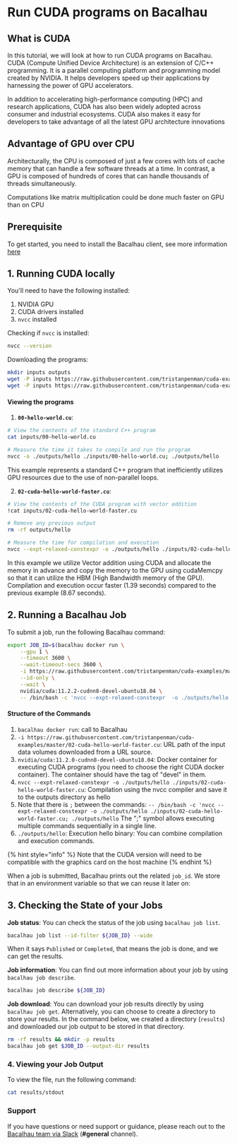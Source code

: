 # Run CUDA programs on Bacalhau

## What is CUDA

In this tutorial, we will look at how to run CUDA programs on Bacalhau. CUDA (Compute Unified Device Architecture) is an extension of C/C++ programming. It is a parallel computing platform and programming model created by NVIDIA. It helps developers speed up their applications by harnessing the power of GPU accelerators.

In addition to accelerating high-performance computing (HPC) and research applications, CUDA has also been widely adopted across consumer and industrial ecosystems. CUDA also makes it easy for developers to take advantage of all the latest GPU architecture innovations

## Advantage of GPU over CPU

Architecturally, the CPU is composed of just a few cores with lots of cache memory that can handle a few software threads at a time. In contrast, a GPU is composed of hundreds of cores that can handle thousands of threads simultaneously.

Computations like matrix multiplication could be done much faster on GPU than on CPU

## Prerequisite

To get started, you need to install the Bacalhau client, see more information [here](https://app.gitbook.com/s/c5oFaD28JCN1axzUG8eJ/getting-started/installation)

## 1. Running CUDA locally

You'll need to have the following installed:

1. NVIDIA GPU
2. CUDA drivers installed
3. `nvcc` installed

Checking if `nvcc` is installed:

```bash
nvcc --version
```

Downloading the programs:

```bash
mkdir inputs outputs
wget -P inputs https://raw.githubusercontent.com/tristanpenman/cuda-examples/master/00-hello-world.cu
wget -P inputs https://raw.githubusercontent.com/tristanpenman/cuda-examples/master/02-cuda-hello-world-faster.cu
```

#### Viewing the programs

1. **`00-hello-world.cu`**:

```bash
# View the contents of the standard C++ program
cat inputs/00-hello-world.cu

# Measure the time it takes to compile and run the program
nvcc -o ./outputs/hello ./inputs/00-hello-world.cu; ./outputs/hello
```

This example represents a standard C++ program that inefficiently utilizes GPU resources due to the use of non-parallel loops.

2. **`02-cuda-hello-world-faster.cu`**:

```bash
# View the contents of the CUDA program with vector addition
!cat inputs/02-cuda-hello-world-faster.cu

# Remove any previous output
rm -rf outputs/hello

# Measure the time for compilation and execution
nvcc --expt-relaxed-constexpr -o ./outputs/hello ./inputs/02-cuda-hello-world-faster.cu; ./outputs/hello
```

In this example we utilize Vector addition using CUDA and allocate the memory in advance and copy the memory to the GPU using cudaMemcpy so that it can utilize the HBM (High Bandwidth memory of the GPU). Compilation and execution occur faster (1.39 seconds) compared to the previous example (8.67 seconds).

## 2. Running a Bacalhau Job

To submit a job, run the following Bacalhau command:

```bash
export JOB_ID=$(bacalhau docker run \
    --gpu 1 \
    --timeout 3600 \
    --wait-timeout-secs 3600 \
    -i https://raw.githubusercontent.com/tristanpenman/cuda-examples/master/02-cuda-hello-world-faster.cu \
    --id-only \
    --wait \
    nvidia/cuda:11.2.2-cudnn8-devel-ubuntu18.04 \
    -- /bin/bash -c 'nvcc --expt-relaxed-constexpr  -o ./outputs/hello ./inputs/02-cuda-hello-world-faster.cu; ./outputs/hello ')
```

#### Structure of the Commands

1. `bacalhau docker run`: call to Bacalhau
2. `-i https://raw.githubusercontent.com/tristanpenman/cuda-examples/master/02-cuda-hello-world-faster.cu`: URL path of the input data volumes downloaded from a URL source.
3. `nvidia/cuda:11.2.0-cudnn8-devel-ubuntu18.04`: Docker container for executing CUDA programs (you need to choose the right CUDA docker container). The container should have the tag of "devel" in them.
4. `nvcc --expt-relaxed-constexpr -o ./outputs/hello ./inputs/02-cuda-hello-world-faster.cu`: Compilation using the nvcc compiler and save it to the outputs directory as hello
5. Note that there is `;` between the commands: `-- /bin/bash -c 'nvcc --expt-relaxed-constexpr -o ./outputs/hello ./inputs/02-cuda-hello-world-faster.cu; ./outputs/hello` The ";" symbol allows executing multiple commands sequentially in a single line.
6. `./outputs/hello`: Execution hello binary: You can combine compilation and execution commands.

{% hint style="info" %}
Note that the CUDA version will need to be compatible with the graphics card on the host machine
{% endhint %}

When a job is submitted, Bacalhau prints out the related `job_id`. We store that in an environment variable so that we can reuse it later on:

## 3. Checking the State of your Jobs

**Job status**: You can check the status of the job using `bacalhau job list`.

```bash
bacalhau job list --id-filter ${JOB_ID} --wide
```

When it says `Published` or `Completed`, that means the job is done, and we can get the results.

**Job information**: You can find out more information about your job by using `bacalhau job describe`.

```bash
bacalhau job describe ${JOB_ID}
```

**Job download**: You can download your job results directly by using `bacalhau job get`. Alternatively, you can choose to create a directory to store your results. In the command below, we created a directory (`results`) and downloaded our job output to be stored in that directory.

```bash
rm -rf results && mkdir -p results
bacalhau job get $JOB_ID --output-dir results
```

### 4. Viewing your Job Output

To view the file, run the following command:

```bash
cat results/stdout
```

### Support

If you have questions or need support or guidance, please reach out to the [Bacalhau team via Slack](https://bacalhauproject.slack.com/ssb/redirect) (**#general** channel).
